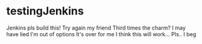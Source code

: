 # testingJenkins
Jenkins pls build this!
Try again my friend
Third times the charm?
I may have lied
I'm out of options
It's over for me
I think this will work...
Pls.. I beg
